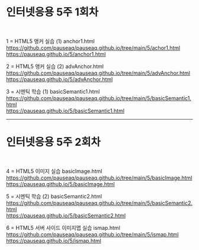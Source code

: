 <h1>인터넷응용 5주 1회차</h1><br>

1 = HTML5 앵커 실습 (1) anchor1.html <br>
https://github.com/pauseaq/pauseaq.github.io/tree/main/5/achor1.html<br>
https://pauseaq.github.io/5/anchor1.html

2 = HTML5 앵커 실습 (2) advAnchor.html<br>
https://github.com/pauseaq/pauseaq.github.io/tree/main/5/advAnchor.html<br>
https://pauseaq.github.io/5/advAnchor.html

3 = 시멘틱 학습 (1) basicSemantic1.html<br>
https://github.com/pauseaq/pauseaq.github.io/tree/main/5/basicSemantic1.html<br>
https://pauseaq.github.io/5/basicSemantic1.html

<hr>

<h1>인터넷응용 5주 2회차</h1><br>

4 = HTML5 이미지 실습 basicImage.html<br>
https://github.com/pauseaq/pauseaq.github.io/tree/main/5/basicImage.html<br>
 https://pauseaq.github.io/5/basicImage.html

5 = 시멘틱 학습 (2) basicSemantic2.html<br>
https://github.com/pauseaq/pauseaq.github.io/tree/main/5/basicSemantic2.html<br>
https://pauseaq.github.io/5/basicSemantic2.html

6 = HTML5 서버 사이드 이미지맵 실습 ismap.html<br>
https://github.com/pauseaq/pauseaq.github.io/tree/main/5/ismap.html<br>
https://pauseaq.github.io/5/ismap.html
 

